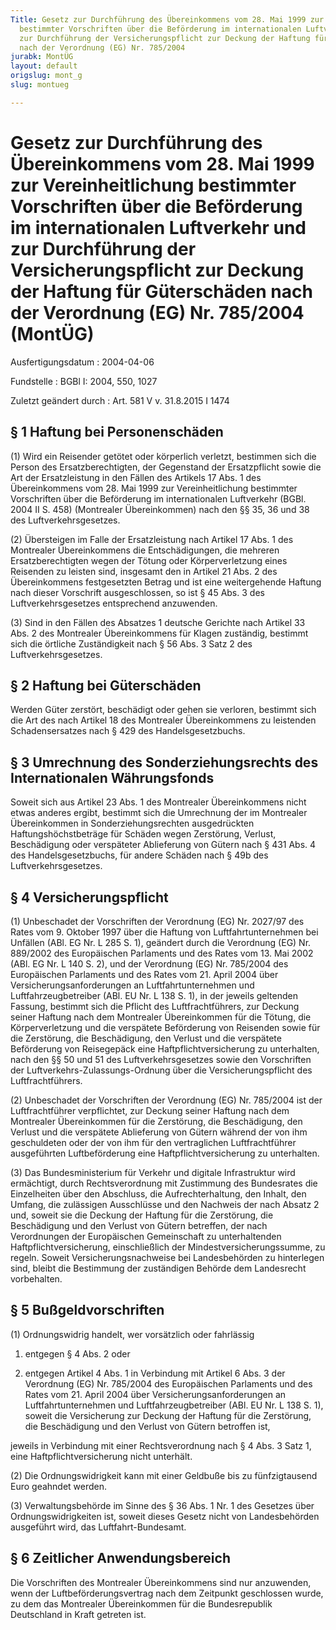 ```yaml
---
Title: Gesetz zur Durchführung des Übereinkommens vom 28. Mai 1999 zur Vereinheitlichung
  bestimmter Vorschriften über die Beförderung im internationalen Luftverkehr und
  zur Durchführung der Versicherungspflicht zur Deckung der Haftung für Güterschäden
  nach der Verordnung (EG) Nr. 785/2004
jurabk: MontÜG
layout: default
origslug: mont_g
slug: montueg

---
```


# Gesetz zur Durchführung des Übereinkommens vom 28. Mai 1999 zur Vereinheitlichung bestimmter Vorschriften über die Beförderung im internationalen Luftverkehr und zur Durchführung der Versicherungspflicht zur Deckung der Haftung für Güterschäden nach der Verordnung (EG) Nr. 785/2004 (MontÜG)

Ausfertigungsdatum
:   2004-04-06

Fundstelle
:   BGBl I: 2004, 550, 1027

Zuletzt geändert durch
:   Art. 581 V v. 31.8.2015 I 1474


## § 1 Haftung bei Personenschäden

(1) Wird ein Reisender getötet oder körperlich verletzt, bestimmen sich die Person des Ersatzberechtigten, der Gegenstand der Ersatzpflicht sowie die Art der Ersatzleistung in den Fällen des Artikels 17 Abs. 1 des Übereinkommens vom 28. Mai 1999 zur Vereinheitlichung bestimmter Vorschriften über die Beförderung im internationalen Luftverkehr (BGBl. 2004 II S. 458) (Montrealer Übereinkommen) nach den §§ 35, 36 und 38 des Luftverkehrsgesetzes.

(2) Übersteigen im Falle der Ersatzleistung nach Artikel 17 Abs. 1 des Montrealer Übereinkommens die Entschädigungen, die mehreren Ersatzberechtigten wegen der Tötung oder Körperverletzung eines Reisenden zu leisten sind, insgesamt den in Artikel 21 Abs. 2 des Übereinkommens festgesetzten Betrag und ist eine weitergehende Haftung nach dieser Vorschrift ausgeschlossen, so ist § 45 Abs. 3 des Luftverkehrsgesetzes entsprechend anzuwenden.

(3) Sind in den Fällen des Absatzes 1 deutsche Gerichte nach Artikel 33 Abs. 2 des Montrealer Übereinkommens für Klagen zuständig, bestimmt sich die örtliche Zuständigkeit nach § 56 Abs. 3 Satz 2 des Luftverkehrsgesetzes.


## § 2 Haftung bei Güterschäden

Werden Güter zerstört, beschädigt oder gehen sie verloren, bestimmt sich die Art des nach Artikel 18 des Montrealer Übereinkommens zu leistenden Schadensersatzes nach § 429 des Handelsgesetzbuchs.


## § 3 Umrechnung des Sonderziehungsrechts des Internationalen Währungsfonds

Soweit sich aus Artikel 23 Abs. 1 des Montrealer Übereinkommens nicht etwas anderes ergibt, bestimmt sich die Umrechnung der im Montrealer Übereinkommen in Sonderziehungsrechten ausgedrückten Haftungshöchstbeträge für Schäden wegen Zerstörung, Verlust, Beschädigung oder verspäteter Ablieferung von Gütern nach § 431 Abs. 4 des Handelsgesetzbuchs, für  andere Schäden nach § 49b des Luftverkehrsgesetzes.


## § 4 Versicherungspflicht

(1) Unbeschadet der Vorschriften der Verordnung (EG) Nr. 2027/97 des Rates vom 9. Oktober 1997 über die Haftung von Luftfahrtunternehmen bei Unfällen (ABl. EG Nr. L 285 S. 1), geändert durch die Verordnung (EG) Nr. 889/2002 des Europäischen Parlaments und des Rates vom 13. Mai 2002 (ABl. EG Nr. L 140 S. 2), und der Verordnung (EG) Nr. 785/2004 des Europäischen Parlaments und des Rates vom 21. April 2004 über Versicherungsanforderungen an Luftfahrtunternehmen und Luftfahrzeugbetreiber (ABl. EU Nr. L 138 S. 1), in der jeweils geltenden Fassung, bestimmt sich die Pflicht des Luftfrachtführers, zur Deckung seiner Haftung nach dem Montrealer Übereinkommen für die Tötung, die Körperverletzung und die verspätete Beförderung von Reisenden sowie für die Zerstörung, die Beschädigung, den Verlust und die verspätete Beförderung von Reisegepäck eine Haftpflichtversicherung zu unterhalten, nach den §§ 50 und 51 des Luftverkehrsgesetzes sowie den Vorschriften der Luftverkehrs-Zulassungs-Ordnung über die Versicherungspflicht des Luftfrachtführers.

(2) Unbeschadet der Vorschriften der Verordnung (EG) Nr. 785/2004 ist der Luftfrachtführer verpflichtet, zur Deckung seiner Haftung nach dem Montrealer Übereinkommen für die Zerstörung, die Beschädigung, den Verlust und die verspätete Ablieferung von Gütern während der von ihm geschuldeten oder der von ihm für den vertraglichen Luftfrachtführer ausgeführten Luftbeförderung eine Haftpflichtversicherung zu unterhalten.

(3) Das Bundesministerium für Verkehr und digitale Infrastruktur wird ermächtigt, durch Rechtsverordnung mit Zustimmung des Bundesrates die Einzelheiten über den Abschluss, die Aufrechterhaltung, den Inhalt, den Umfang, die zulässigen Ausschlüsse und den Nachweis der nach Absatz 2 und, soweit sie die Deckung der Haftung für die Zerstörung, die Beschädigung und den Verlust von Gütern betreffen, der nach Verordnungen der Europäischen Gemeinschaft zu unterhaltenden Haftpflichtversicherung, einschließlich der Mindestversicherungssumme, zu regeln. Soweit Versicherungsnachweise bei Landesbehörden zu hinterlegen sind, bleibt die Bestimmung der zuständigen Behörde dem Landesrecht vorbehalten.


## § 5 Bußgeldvorschriften

(1) Ordnungswidrig handelt, wer vorsätzlich oder fahrlässig

1.  entgegen § 4 Abs. 2 oder


2.  entgegen Artikel 4 Abs. 1 in Verbindung mit Artikel 6 Abs. 3 der Verordnung (EG) Nr. 785/2004 des Europäischen Parlaments und des Rates vom 21. April 2004 über Versicherungsanforderungen an Luftfahrtunternehmen und Luftfahrzeugbetreiber (ABl. EU Nr. L 138 S. 1), soweit die Versicherung zur Deckung der Haftung für die Zerstörung, die Beschädigung und den Verlust von Gütern betroffen ist,



jeweils in Verbindung mit einer Rechtsverordnung nach § 4 Abs. 3 Satz 1, eine Haftpflichtversicherung nicht unterhält.

(2) Die Ordnungswidrigkeit kann mit einer Geldbuße bis zu fünfzigtausend Euro geahndet werden.

(3) Verwaltungsbehörde im Sinne des § 36 Abs. 1 Nr. 1 des Gesetzes über Ordnungswidrigkeiten ist, soweit dieses Gesetz nicht von Landesbehörden ausgeführt wird, das Luftfahrt-Bundesamt.


## § 6 Zeitlicher Anwendungsbereich

Die Vorschriften des Montrealer Übereinkommens sind nur anzuwenden, wenn der Luftbeförderungsvertrag nach dem Zeitpunkt geschlossen wurde, zu dem das Montrealer Übereinkommen für die Bundesrepublik Deutschland in Kraft getreten ist.


